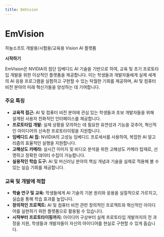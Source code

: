 ```yaml
---
title: EmVision
---
```


# EmVision

하늘소프트 개발용/시험용/교육용 Vision AI 플랫폼

<a onclick="toggleNav()">**시작하기**</a>

EmVision은 NVIDIA의 첨단 임베디드 AI 기술을 기반으로 하여, 교육 및 초기 프로토타입 개발을 위한 이상적인 플랫폼을 제공합니다. 이는 학생들과 개발자들에게 실제 세계의 AI 응용 프로그램을 실험하고 구현할 수 있는 탁월한 기회를 제공하며, AI 및 컴퓨터 비전 분야의 미래 혁신가들을 양성하는 데 기여합니다.

### 주요 특징

- **교육적 접근:** AI 및 컴퓨터 비전 분야에 관심 있는 학생들과 초보 개발자들을 위해 설계된 사용자 친화적인 인터페이스를 제공합니다.
- **프로토타입 개발:** 실제 상황을 모의하는 데 필요한 유연성과 기능을 갖추어, 혁신적인 아이디어의 신속한 프로토타이핑을 지원합니다.
- **임베디드 AI 칩:** NVIDIA의 고성능 임베디드 프로세서를 사용하여, 복잡한 AI 알고리즘의 효율적인 실행을 지원합니다.
- **고해상도 카메라:** 실시간 이미지 및 비디오 분석을 위한 고해상도 카메라 탑재로, 선명하고 정확한 데이터 수집이 가능합니다.
- **실용적인 학습 도구:** AI 및 머신러닝 분야의 핵심 개념과 기술을 실제로 적용해 볼 수 있는 실습 기회를 제공합니다.

### 교육 및 개발에 적합

- **학술 연구 및 교육:** 학생들에게 AI 기술의 기본 원리와 응용을 실질적으로 가르치고, 실습을 통해 학습 효과를 높입니다.
- **창의적인 프로젝트:** AI 및 컴퓨터 비전 관련 창의적인 프로젝트와 혁신적인 아이디어를 실현하기 위한 플랫폼으로 활용될 수 있습니다.
- **시작부터 프로토타이핑까지:** 아이디어 구상부터 실제 프로토타입 개발까지의 전 과정을 지원, 학생들과 개발자들이 자신의 아이디어를 현실로 구현할 수 있게 돕습니다.
